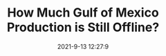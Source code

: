 ---
"title": "How Much Gulf of Mexico Production is Still Offline?"
"date": "2021-9-13 12:27:9"
"feed_name": "RIGZONE"
"feed_website": "http://www.rigzone.com/"
"feed_rss": "http://www.rigzone.com/news/rss/rigzone_latest.aspx"
"link": "https://www.rigzone.com/news/how_much_gulf_of_mexico_production_is_still_offline-13-sep-2021-166418-article/?rss=true"
"file": "_posts/2021-9-13-12-27-9_RIGZONE_fac31406518a64ad4f32e77aeccd1f5f9b233cf4.md"
"accident": "0"
"drilling": "0"
"dead": "0"
"injured": "0"
---